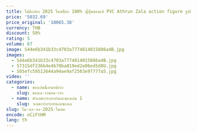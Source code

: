 ```yaml
---
title: ไม่มีกล่อง 2025 ในสต็อก 100% ญี่ปุ่นของแท้ PVC Athrun Zala action figure รูปที่สะสมของเล่นสําหรับชาย
price: '5032.69'
price_original: '10065.38'
currency: THB
discount: 50%
rating: 5
volume: 67
image: S44e6b341b33c4703a7774814015886a4B.jpg
images:
  - S44e6b341b33c4703a7774814015886a4B.jpg
  - S7315df236b4e4b70ba019ed2e06ed5d8U.jpg
  - S05efc59513644a94ae9af2503e97777a5.jpg
video: ''
categories:
  - name: ของเล่น&งานอดิเรก
    slug: ของเล-งานอด-เรก
  - name: ตัวเลขการกระทำและของเล่น 1
    slug: วเลขการกระทำและของเล
slug: ไม-กล-อง-2025-ในสต
encode: oCiFtHM
lang: th
---
```

  